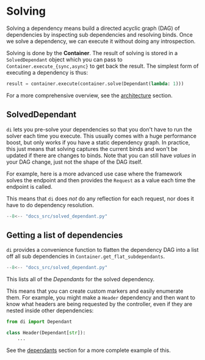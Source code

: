 # Solving

Solving a dependency means build a directed acyclic graph (DAG) of dependencies by inspecting sub dependencies and resolving binds.
Once we solve a dependency, we can execute it without doing any introspection.

Solving is done by the **Container**.
The result of solving is stored in a `SolvedDependant` object which you can pass to `Container.execute_{sync,async}` to get back the result.
The simplest form of executing a dependency is thus:

```python
result = container.execute(container.solve(Dependant(lambda: 1)))
```

For a more comprehensive overview, see the [architecture] section.

## SolvedDependant

`di` lets you pre-solve your dependencies so that you don't have to run the solver each time you execute.
This usually comes with a huge performance boost, but only works if you have a static dependency graph.
In practice, this just means that solving captures the current binds and won't be updated if there are changes to binds.
Note that you can still have *values* in your DAG change, just not the shape of the DAG itself.

For example, here is a more advanced use case where the framework solves the endpoint and then provides the `Request` as a value each time the endpoint is called.

This means that `di` does *not* do any reflection for each request, nor does it have to do dependency resolution.

```Python hl_lines="11-13 16-18"
--8<-- "docs_src/solved_dependant.py"
```

## Getting a list of dependencies

`di` provides a convenience function to flatten the dependency DAG into a list off all sub dependencies in `Container.get_flat_subdependants`.

```Python hl_lines="20"
--8<-- "docs_src/solved_dependant.py"
```

This lists all of the *Dependants* for the solved dependency.

This means that you can create custom markers and easily enumerate them.
For example, you might make a `Header` dependency and then want to know what headers are being requested by the controller, even if they are nested inside other dependencies:

```python
from di import Dependant

class Header(Dependant[str]):
    ...
```

See the [dependants] section for a more complete example of this.

[architecture]: architecture.md
[Performance section of the Wiring docs]: wiring.md#performance
[dependants]: dependants.md
